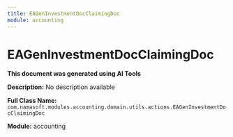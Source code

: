 ```yaml
---
title: EAGenInvestmentDocClaimingDoc
module: accounting
---
```



<div class='entity-flows'>

# EAGenInvestmentDocClaimingDoc

**This document was generated using AI Tools**

**Description:** No description available

**Full Class Name:** `com.namasoft.modules.accounting.domain.utils.actions.EAGenInvestmentDocClaimingDoc`

**Module:** accounting


</div>

